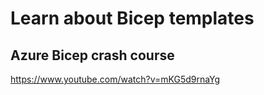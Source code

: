 # Learn about Bicep templates

## Azure Bicep crash course
https://www.youtube.com/watch?v=mKG5d9rnaYg


